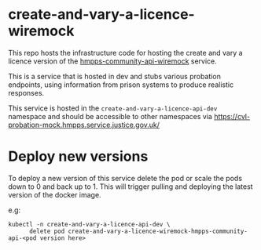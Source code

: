 # create-and-vary-a-licence-wiremock
This repo hosts the infrastructure code for hosting the create and vary a licence version of the [hmpps-community-api-wiremock](https://github.com/ministryofjustice/hmpps-community-api-wiremock) service. 

This is a service that is hosted in dev and stubs various probation endpoints, using information from prison systems to produce realistic responses.

This service is hosted in the `create-and-vary-a-licence-api-dev` namespace and should be accessible to other namespaces via https://cvl-probation-mock.hmpps.service.justice.gov.uk/

# Deploy new versions

To deploy a new version of this service delete the pod or scale the pods down to 0 and back up to 1. This will trigger pulling and deploying the latest version of the docker image. 

e.g:
```
kubectl -n create-and-vary-a-licence-api-dev \
      delete pod create-and-vary-a-licence-wiremock-hmpps-community-api-<pod version here>
```
